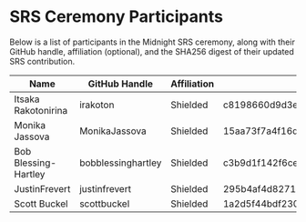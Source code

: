 # SRS Ceremony Participants

Below is a list of participants in the Midnight SRS ceremony, along with their
GitHub handle, affiliation (optional), and the SHA256 digest of their updated
SRS contribution.

| Name                | GitHub Handle | Affiliation | SHA2-256 Digest                                                  |
| ------------------- | ------------- | ----------- | ---------------------------------------------------------------- |
| Itsaka Rakotonirina | irakoton           | Shielded    | c8198660d9d3e865930796e7833a76f4a3231d59f590657817f637a06c98e7d1 |
| Monika Jassova      | MonikaJassova      | Shielded    | 15aa73f7a4f16dc4b6925cc1261b84ae2fb9d6a04562d4a4e018ac1fa5286f74 |
| Bob Blessing-Hartley| bobblessinghartley | Shielded    | c3b9d1f142f6ce60e38fc4edae28e94bb7ac6a982bcae4690c0909e8f8c7f8ba |
| JustinFrevert| justinfrevert | Shielded    | 295b4af4d82716151d0692d79fffa731aea899af5002eaf7dd748926224be002 |
| Scott Buckel | scottbuckel | Shielded | 1a2d5f44bdf23057f0eded419ba077220e2dd7a4f33787c14234e9386f855ea4 |
